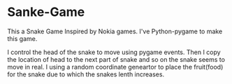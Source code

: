 # Sanke-Game
This a Snake Game Inspired by Nokia games. I've Python-pygame to make this game.

I control the head of the snake to move using pygame events.
Then I copy the location of head to the next part of snake and so on the snake seems to move in real. 
I using a random coordinate geneartor to place the fruit(food) for the snake due to which the snakes lenth increases. 

